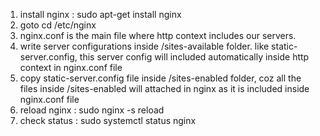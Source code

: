 1) install nginx : sudo apt-get install nginx
2) goto cd /etc/nginx
3) nginx.conf is the main file where http context includes our servers.
4) write server configurations inside /sites-available folder. like static-server.config, this server config will included automatically inside http context in nginx.conf file
5) copy static-server.config file inside /sites-enabled folder, coz all the files inside /sites-enabled will attached in nginx as it is included inside nginx.conf file
6) reload nginx : sudo nginx -s reload
7) check status : sudo systemctl status nginx